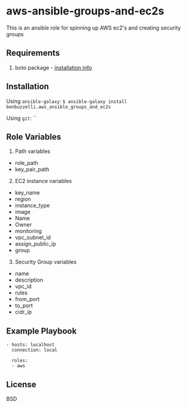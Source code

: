 # aws-ansible-groups-and-ec2s
This is an ansible role for spinning up AWS ec2's and creating security groups

Requirements
------------

  1. boto package - [installation info](https://pypi.org/project/boto/)
  
Installation
------------

Using `ansible-galaxy`:
`$ ansible-galaxy install benbuzzelli.aws_ansible_groups_and_ec2s`

Using `git`:
``

Role Variables
--------------

1. Path variables
  * role_path
  * key_pair_path
  
2. EC2 instance variables
  * key_name
  * region
  * instance_type
  * image
  * Name
  * Owner
  * monitoring
  * vpc_subnet_id
  * assign_public_ip
  * group

3. Security Group variables
  * name
  * description
  * vpc_id
  * rules
  * from_port
  * to_port
  * cidr_ip

Example Playbook
----------------

```
- hosts: localhost
  connection: local

  roles:
  - aws
```

License
-------

BSD
